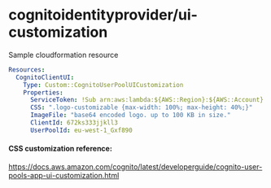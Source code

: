 # cognitoidentityprovider/ui-customization

Sample cloudformation resource
```yaml
Resources:
  CognitoClientUI:
    Type: Custom::CognitoUserPoolUICustomization
    Properties:
      ServiceToken: !Sub arn:aws:lambda:${AWS::Region}:${AWS::Account}:function:<function-name>
      CSS: ".logo-customizable {max-width: 100%; max-height: 40%;}"
      ImageFile: "base64 encoded logo. up to 100 KB in size."
      ClientId: 672ks333jjkll3
      UserPoolId: eu-west-1_Gxf890
```

#### CSS customization reference:
https://docs.aws.amazon.com/cognito/latest/developerguide/cognito-user-pools-app-ui-customization.html

